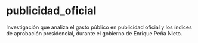# publicidad_oficial
Investigación que analiza el gasto público en publicidad oficial y los índices de aprobación presidencial, durante el gobierno de Enrique Peña Nieto.
